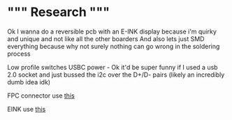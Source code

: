# """ Research """

Ok I wanna do a reversible pcb with an E-INK display because i'm quirky and unique and not like all the other boarders
And also lets just SMD everything because why not surely nothing can go wrong in the soldering process

Low profile switches
USBC power 
    - Ok it'd be super funny if I used a usb 2.0 socket and just bussed the i2c over the D+/D- pairs (likely an incredibly dumb idea idk)

FPC connector use [this](https://cdn.amphenol-cs.com/media/wysiwyg/files/documentation/datasheet/flex/ffc_fpc_050mm_f31l.pdf)

EINK use [this](https://www.waveshare.com/1.02inch-e-paper.htm)
